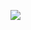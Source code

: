 ![](https://abestcookie.github.io/img/IMG_0222.jpeg)

<script>
const window = document.getElementById('hash-window');
window.classList.add('show');

</script>
